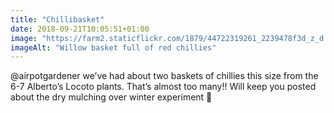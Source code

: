 ```yaml
---
title: "Chillibasket"
date: 2018-09-21T10:05:51+01:00
image: "https://farm2.staticflickr.com/1879/44722319261_2239478f3d_z_d.jpg"
imageAlt: "Willow basket full of red chillies"
---
```


@airpotgardener we’ve had about two baskets of chillies this size from the 6-7 Alberto’s Locoto plants. That’s almost too many!! Will keep you posted about the dry mulching over winter experiment 🙂
